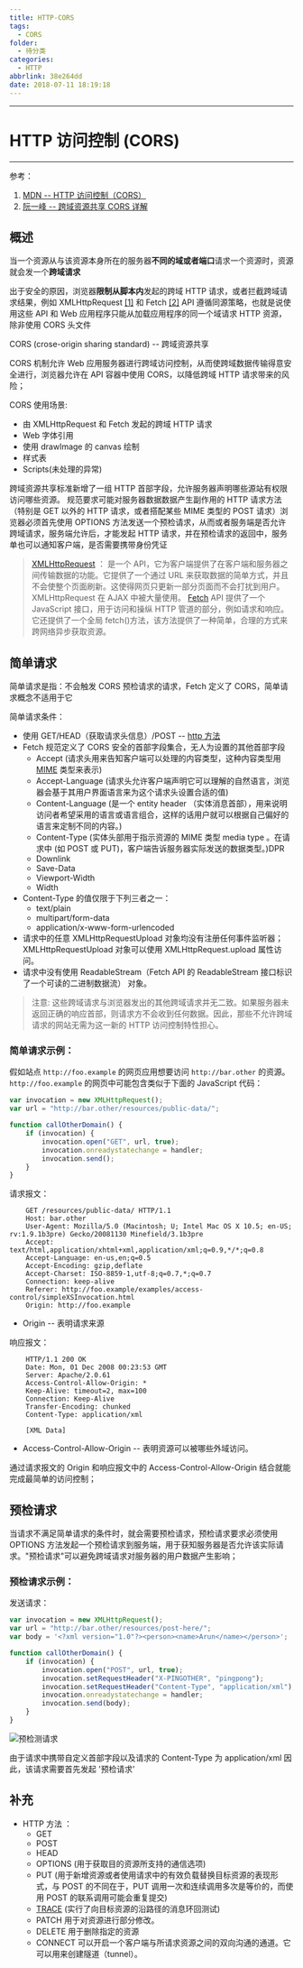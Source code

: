 ```yaml
---
title: HTTP-CORS
tags:
  - CORS
folder:
  - 待分类
categories:
  - HTTP
abbrlink: 38e264dd
date: 2018-07-11 18:19:18
---
```


---

<!-- more -->

# HTTP 访问控制 (CORS)

---

参考：

1.  [MDN -- HTTP 访问控制（CORS）](https://developer.mozilla.org/zh-CN/docs/Web/HTTP/Access_control_CORS)
2.  [阮一峰 -- 跨域资源共享 CORS 详解](http://www.ruanyifeng.com/blog/2016/04/cors.html)

## 概述

当一个资源从与该资源本身所在的服务器**不同的域或者端口**请求一个资源时，资源就会发一个**跨域请求**

出于安全的原因，浏览器**限制从脚本内**发起的跨域 HTTP 请求，或者拦截跨域请求结果，例如 XMLHttpRequest [[1]](#xmlhttprequest) 和 Fetch [[2]](#fetch) API 遵循同源策略，也就是说使用这些 API 和 Web 应用程序只能从加载应用程序的同一个域请求 HTTP 资源，除非使用 CORS 头文件

CORS (crose-origin sharing standard) -- 跨域资源共享

CORS 机制允许 Web 应用服务器进行跨域访问控制，从而使跨域数据传输得意安全进行，浏览器允许在 API 容器中使用 CORS，以降低跨域 HTTP 请求带来的风险；

CORS 使用场景:

-   由 XMLHttpRequest 和 Fetch 发起的跨域 HTTP 请求
-   Web 字体引用
-   使用 drawImage 的 canvas 绘制
-   样式表
-   Scripts(未处理的异常)

跨域资源共享标准新增了一组 HTTP 首部字段，允许服务器声明哪些源站有权限访问哪些资源。 规范要求可能对服务器数据数据产生副作用的 HTTP 请求方法（特别是 GET 以外的 HTTP 请求，或者搭配某些 MIME 类型的 POST 请求）浏览器必须首先使用 OPTIONS 方法发送一个预检请求，从而或者服务端是否允许跨域请求，服务端允许后，才能发起 HTTP 请求，并在预检请求的返回中，服务单也可以通知客户端，是否需要携带身份凭证

> [XMLHttpRequest](https://developer.mozilla.org/zh-CN/docs/Web/API/XMLHttpRequest) <span id='xmlhttprequest'></span> ： 是一个 API，它为客户端提供了在客户端和服务器之间传输数据的功能。它提供了一个通过 URL 来获取数据的简单方式，并且不会使整个页面刷新。这使得网页只更新一部分页面而不会打扰到用户。XMLHttpRequest 在 AJAX 中被大量使用。
> [Fetch](https://developer.mozilla.org/zh-CN/docs/Web/API/Fetch_API/Using_Fetch) <span id='#fetch'></span> API 提供了一个 JavaScript 接口，用于访问和操纵 HTTP 管道的部分，例如请求和响应。它还提供了一个全局 fetch()方法，该方法提供了一种简单，合理的方式来跨网络异步获取资源。

## 简单请求

简单请求是指：不会触发 CORS 预检请求的请求，Fetch 定义了 CORS，简单请求概念不适用于它

简单请求条件：

-   使用 GET/HEAD（获取请求头信息）/POST -- [http 方法](#httpMethods)
-   Fetch 规范定义了 CORS 安全的首部字段集合，无人为设置的其他首部字段
    -   Accept (请求头用来告知客户端可以处理的内容类型，这种内容类型用 [MIME](https://developer.mozilla.org/en-US/docs/Web/HTTP/Basics_of_HTTP/MIME_types) 类型来表示)
    -   Accept-Language (请求头允许客户端声明它可以理解的自然语言，浏览器会基于其用户界面语言来为这个请求头设置合适的值)
    -   Content-Language (是一个 entity header （实体消息首部），用来说明访问者希望采用的语言或语言组合，这样的话用户就可以根据自己偏好的语言来定制不同的内容。)
    -   Content-Type (实体头部用于指示资源的 MIME 类型 media type 。在请求中 (如 POST 或 PUT)，客户端告诉服务器实际发送的数据类型。)DPR
    -   Downlink
    -   Save-Data
    -   Viewport-Width
    -   Width
-   Content-Type 的值仅限于下列三者之一：
    -   text/plain
    -   multipart/form-data
    -   application/x-www-form-urlencoded
-   请求中的任意 XMLHttpRequestUpload 对象均没有注册任何事件监听器；XMLHttpRequestUpload 对象可以使用 XMLHttpRequest.upload 属性访问。
-   请求中没有使用 ReadableStream（Fetch API 的 ReadableStream 接口标识了一个可读的二进制数据流） 对象。

> 注意: 这些跨域请求与浏览器发出的其他跨域请求并无二致。如果服务器未返回正确的响应首部，则请求方不会收到任何数据。因此，那些不允许跨域请求的网站无需为这一新的 HTTP 访问控制特性担心。

### 简单请求示例：

假如站点 `http://foo.example` 的网页应用想要访问 `http://bar.other` 的资源。`http://foo.example` 的网页中可能包含类似于下面的 JavaScript 代码：

```js
var invocation = new XMLHttpRequest();
var url = "http://bar.other/resources/public-data/";

function callOtherDomain() {
    if (invocation) {
        invocation.open("GET", url, true);
        invocation.onreadystatechange = handler;
        invocation.send();
    }
}
```

请求报文：

```http
    GET /resources/public-data/ HTTP/1.1
    Host: bar.other
    User-Agent: Mozilla/5.0 (Macintosh; U; Intel Mac OS X 10.5; en-US; rv:1.9.1b3pre) Gecko/20081130 Minefield/3.1b3pre
    Accept: text/html,application/xhtml+xml,application/xml;q=0.9,*/*;q=0.8
    Accept-Language: en-us,en;q=0.5
    Accept-Encoding: gzip,deflate
    Accept-Charset: ISO-8859-1,utf-8;q=0.7,*;q=0.7
    Connection: keep-alive
    Referer: http://foo.example/examples/access-control/simpleXSInvocation.html
    Origin: http://foo.example
```

-   Origin -- 表明请求来源

响应报文：

```http
    HTTP/1.1 200 OK
    Date: Mon, 01 Dec 2008 00:23:53 GMT
    Server: Apache/2.0.61
    Access-Control-Allow-Origin: *
    Keep-Alive: timeout=2, max=100
    Connection: Keep-Alive
    Transfer-Encoding: chunked
    Content-Type: application/xml

    [XML Data]
```

-   Access-Control-Allow-Origin -- 表明资源可以被哪些外域访问。

通过请求报文的 Origin 和响应报文中的 Access-Control-Allow-Origin 结合就能完成最简单的访问控制；

## 预检请求

当请求不满足简单请求的条件时，就会需要预检请求，预检请求要求必须使用 OPTIONS 方法发起一个预检请求到服务端，用于获知服务器是否允许该实际请求。"预检请求"可以避免跨域请求对服务器的用户数据产生影响；

### 预检请求示例：

发送请求：

```js
var invocation = new XMLHttpRequest();
var url = "http://bar.other/resources/post-here/";
var body = '<?xml version="1.0"?><person><name>Arun</name></person>';

function callOtherDomain() {
    if (invocation) {
        invocation.open("POST", url, true);
        invocation.setRequestHeader("X-PINGOTHER", "pingpong");
        invocation.setRequestHeader("Content-Type", "application/xml");
        invocation.onreadystatechange = handler;
        invocation.send(body);
    }
}
```

![预检测请求](http://i1.bvimg.com/650755/cc10ac2d4c9c023a.png)

由于请求中携带自定义首部字段以及请求的 Content-Type 为 application/xml 因此，该请求需要首先发起 '预检请求'

## 补充

-   HTTP 方法 <span id='#httpMethods'></span>：
    -   GET
    -   POST
    -   HEAD
    -   OPTIONS (用于获取目的资源所支持的通信选项)
    -   PUT (用于新增资源或者使用请求中的有效负载替换目标资源的表现形式，与 POST 的不同在于，PUT 调用一次和连续调用多次是等价的，而使用 POST 的联系调用可能会重复提交)
    -   [TRACE](https://developer.mozilla.org/zh-CN/docs/Web/HTTP/Methods/TRACE) (实行了向目标资源的沿路径的消息环回测试)
    -   PATCH 用于对资源进行部分修改。
    -   DELETE 用于删除指定的资源
    -   CONNECT 可以开启一个客户端与所请求资源之间的双向沟通的通道。它可以用来创建隧道（tunnel）。
